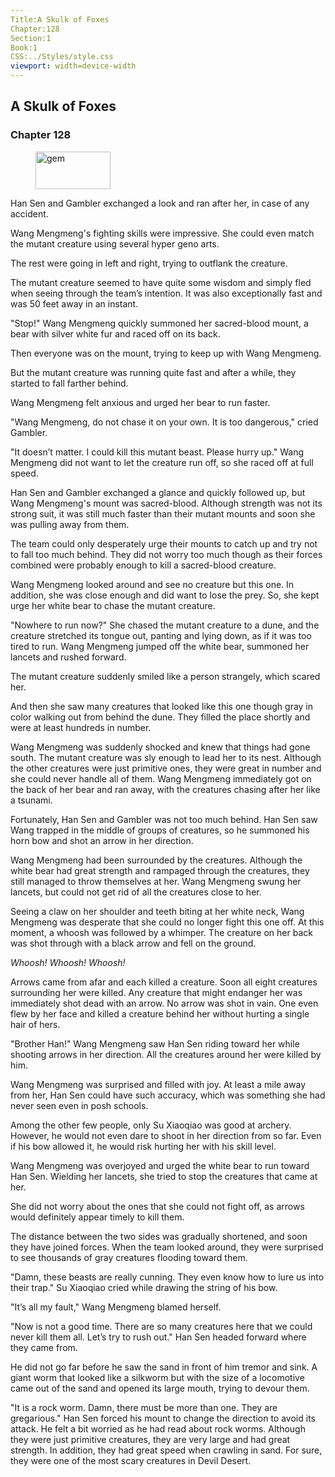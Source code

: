 ```yaml
---
Title:A Skulk of Foxes 
Chapter:128 
Section:1 
Book:1 
CSS:../Styles/style.css 
viewport: width=device-width
---
```

  
## A Skulk of Foxes
### Chapter 128
  
<figure>
	<img src="../Images/gem.gif" alt="gem" id="gem" width="120" height="60" />
</figure>
  

  
Han Sen and Gambler exchanged a look and ran after her, in case of any accident.

Wang Mengmeng's fighting skills were impressive. She could even match the mutant creature using several hyper geno arts.

The rest were going in left and right, trying to outflank the creature.

The mutant creature seemed to have quite some wisdom and simply fled when seeing through the team’s intention. It was also exceptionally fast and was 50 feet away in an instant.

"Stop!" Wang Mengmeng quickly summoned her sacred-blood mount, a bear with silver white fur and raced off on its back.

Then everyone was on the mount, trying to keep up with Wang Mengmeng.

But the mutant creature was running quite fast and after a while, they started to fall farther behind.

Wang Mengmeng felt anxious and urged her bear to run faster.

"Wang Mengmeng, do not chase it on your own. It is too dangerous," cried Gambler.

"It doesn’t matter. I could kill this mutant beast. Please hurry up." Wang Mengmeng did not want to let the creature run off, so she raced off at full speed.

Han Sen and Gambler exchanged a glance and quickly followed up, but Wang Mengmeng's mount was sacred-blood. Although strength was not its strong suit, it was still much faster than their mutant mounts and soon she was pulling away from them.

The team could only desperately urge their mounts to catch up and try not to fall too much behind. They did not worry too much though as their forces combined were probably enough to kill a sacred-blood creature.

Wang Mengmeng looked around and see no creature but this one. In addition, she was close enough and did want to lose the prey. So, she kept urge her white bear to chase the mutant creature.

"Nowhere to run now?" She chased the mutant creature to a dune, and the creature stretched its tongue out, panting and lying down, as if it was too tired to run. Wang Mengmeng jumped off the white bear, summoned her lancets and rushed forward.

The mutant creature suddenly smiled like a person strangely, which scared her.

And then she saw many creatures that looked like this one though gray in color walking out from behind the dune. They filled the place shortly and were at least hundreds in number.

Wang Mengmeng was suddenly shocked and knew that things had gone south. The mutant creature was sly enough to lead her to its nest. Although the other creatures were just primitive ones, they were great in number and she could never handle all of them. Wang Mengmeng immediately got on the back of her bear and ran away, with the creatures chasing after her like a tsunami.

Fortunately, Han Sen and Gambler was not too much behind. Han Sen saw Wang trapped in the middle of groups of creatures, so he summoned his horn bow and shot an arrow in her direction.

Wang Mengmeng had been surrounded by the creatures. Although the white bear had great strength and rampaged through the creatures, they still managed to throw themselves at her. Wang Mengmeng swung her lancets, but could not get rid of all the creatures close to her.

Seeing a claw on her shoulder and teeth biting at her white neck, Wang Mengmeng was desperate that she could no longer fight this one off. At this moment, a whoosh was followed by a whimper. The creature on her back was shot through with a black arrow and fell on the ground.

*Whoosh!* *Whoosh!* *Whoosh!*

Arrows came from afar and each killed a creature. Soon all eight creatures surrounding her were killed. Any creature that might endanger her was immediately shot dead with an arrow. No arrow was shot in vain. One even flew by her face and killed a creature behind her without hurting a single hair of hers.

"Brother Han!" Wang Mengmeng saw Han Sen riding toward her while shooting arrows in her direction. All the creatures around her were killed by him.

Wang Mengmeng was surprised and filled with joy. At least a mile away from her, Han Sen could have such accuracy, which was something she had never seen even in posh schools.

Among the other few people, only Su Xiaoqiao was good at archery. However, he would not even dare to shoot in her direction from so far. Even if his bow allowed it, he would risk hurting her with his skill level.

Wang Mengmeng was overjoyed and urged the white bear to run toward Han Sen. Wielding her lancets, she tried to stop the creatures that came at her.

She did not worry about the ones that she could not fight off, as arrows would definitely appear timely to kill them.

The distance between the two sides was gradually shortened, and soon they have joined forces. When the team looked around, they were surprised to see thousands of gray creatures flooding toward them.

"Damn, these beasts are really cunning. They even know how to lure us into their trap." Su Xiaoqiao cried while drawing the string of his bow.

"It’s all my fault," Wang Mengmeng blamed herself.

"Now is not a good time. There are so many creatures here that we could never kill them all. Let’s try to rush out." Han Sen headed forward where they came from.

He did not go far before he saw the sand in front of him tremor and sink. A giant worm that looked like a silkworm but with the size of a locomotive came out of the sand and opened its large mouth, trying to devour them.

"It is a rock worm. Damn, there must be more than one. They are gregarious." Han Sen forced his mount to change the direction to avoid its attack. He felt a bit worried as he had read about rock worms. Although they were just primitive creatures, they are very large and had great strength. In addition, they had great speed when crawling in sand. For sure, they were one of the most scary creatures in Devil Desert.